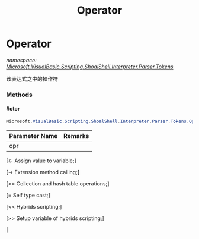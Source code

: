 ﻿---
title: Operator
---

# Operator
_namespace: [Microsoft.VisualBasic.Scripting.ShoalShell.Interpreter.Parser.Tokens](N-Microsoft.VisualBasic.Scripting.ShoalShell.Interpreter.Parser.Tokens.html)_

该表达式之中的操作符

### Methods

#### #ctor
```csharp
Microsoft.VisualBasic.Scripting.ShoalShell.Interpreter.Parser.Tokens.Operator.#ctor(System.String)
```


|Parameter Name|Remarks|
|--------------|-------|
|opr|
 [<- Assign value to variable;]
 
 
 [-> Extension method calling;]
 
 
 [<= Collection and hash table operations;]
 
 
 [= Self type cast;]
 
 
 [<< Hybrids scripting;]
 
 
 [>> Setup variable of hybrids scripting;]
 
 |





